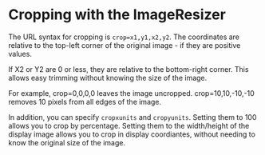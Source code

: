 
# Cropping with the ImageResizer



The URL syntax for cropping is `crop=x1,y1,x2,y2`. The coordinates are relative to the top-left corner of the original image - if they are positive values.

If X2 or Y2 are 0 or less, they are relative to the bottom-right corner. This allows easy trimming without knowing the size of the image.

For example, crop=0,0,0,0 leaves the image uncropped. crop=10,10,-10,-10 removes 10 pixels from all edges of the image.


In addition, you can specify `cropxunits` and `cropyunits`. Setting them to 100 allows you to crop by percentage. Setting them to the width/height of the display image allows you to crop in display coordiantes, without needing to know the original size of the image.